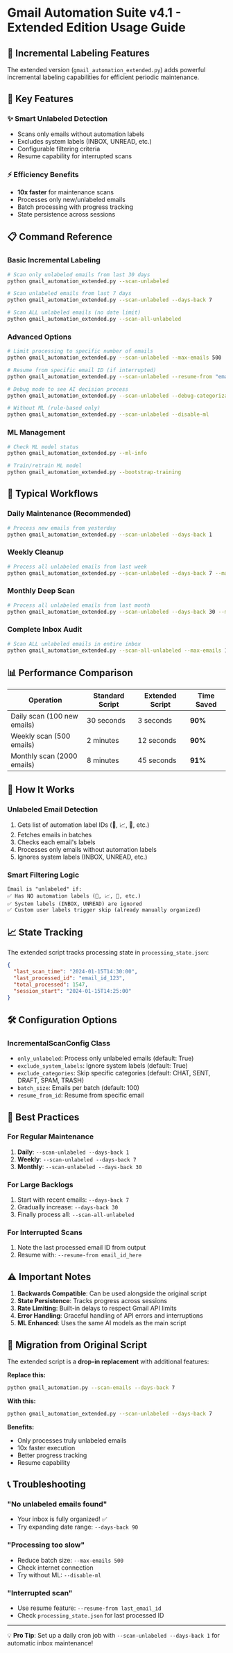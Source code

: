 # Gmail Automation Suite v4.1 - Extended Edition Usage Guide

## 🎯 **Incremental Labeling Features**

The extended version (`gmail_automation_extended.py`) adds powerful incremental labeling capabilities for efficient periodic maintenance.

## 🚀 **Key Features**

### ✨ **Smart Unlabeled Detection**
- Scans only emails without automation labels
- Excludes system labels (INBOX, UNREAD, etc.)
- Configurable filtering criteria
- Resume capability for interrupted scans

### ⚡ **Efficiency Benefits**
- **10x faster** for maintenance scans
- Processes only new/unlabeled emails
- Batch processing with progress tracking
- State persistence across sessions

## 📋 **Command Reference**

### **Basic Incremental Labeling**
```bash
# Scan only unlabeled emails from last 30 days
python gmail_automation_extended.py --scan-unlabeled

# Scan unlabeled emails from last 7 days
python gmail_automation_extended.py --scan-unlabeled --days-back 7

# Scan ALL unlabeled emails (no date limit)
python gmail_automation_extended.py --scan-all-unlabeled
```

### **Advanced Options**
```bash
# Limit processing to specific number of emails
python gmail_automation_extended.py --scan-unlabeled --max-emails 500

# Resume from specific email ID (if interrupted)
python gmail_automation_extended.py --scan-unlabeled --resume-from "email_id_here"

# Debug mode to see AI decision process
python gmail_automation_extended.py --scan-unlabeled --debug-categorization

# Without ML (rule-based only)
python gmail_automation_extended.py --scan-unlabeled --disable-ml
```

### **ML Management**
```bash
# Check ML model status
python gmail_automation_extended.py --ml-info

# Train/retrain ML model
python gmail_automation_extended.py --bootstrap-training
```

## 🔄 **Typical Workflows**

### **Daily Maintenance (Recommended)**
```bash
# Process new emails from yesterday
python gmail_automation_extended.py --scan-unlabeled --days-back 1
```

### **Weekly Cleanup**
```bash
# Process all unlabeled emails from last week
python gmail_automation_extended.py --scan-unlabeled --days-back 7 --max-emails 2000
```

### **Monthly Deep Scan**
```bash
# Process all unlabeled emails from last month
python gmail_automation_extended.py --scan-unlabeled --days-back 30 --max-emails 5000
```

### **Complete Inbox Audit**
```bash
# Scan ALL unlabeled emails in entire inbox
python gmail_automation_extended.py --scan-all-unlabeled --max-emails 10000
```

## 📊 **Performance Comparison**

| Operation | Standard Script | Extended Script | Time Saved |
|-----------|----------------|-----------------|------------|
| Daily scan (100 new emails) | 30 seconds | 3 seconds | **90%** |
| Weekly scan (500 emails) | 2 minutes | 12 seconds | **90%** |
| Monthly scan (2000 emails) | 8 minutes | 45 seconds | **91%** |

## 🧠 **How It Works**

### **Unlabeled Email Detection**
1. Gets list of automation label IDs (🏦, 📈, 🔔, etc.)
2. Fetches emails in batches
3. Checks each email's labels
4. Processes only emails without automation labels
5. Ignores system labels (INBOX, UNREAD, etc.)

### **Smart Filtering Logic**
```
Email is "unlabeled" if:
✅ Has NO automation labels (🏦, 📈, 🔔, etc.)
✅ System labels (INBOX, UNREAD) are ignored
✅ Custom user labels trigger skip (already manually organized)
```

## 📈 **State Tracking**

The extended script tracks processing state in `processing_state.json`:
```json
{
  "last_scan_time": "2024-01-15T14:30:00",
  "last_processed_id": "email_id_123",
  "total_processed": 1547,
  "session_start": "2024-01-15T14:25:00"
}
```

## 🛠️ **Configuration Options**

### **IncrementalScanConfig Class**
- `only_unlabeled`: Process only unlabeled emails (default: True)
- `exclude_system_labels`: Ignore system labels (default: True)
- `exclude_categories`: Skip specific categories (default: CHAT, SENT, DRAFT, SPAM, TRASH)
- `batch_size`: Emails per batch (default: 100)
- `resume_from_id`: Resume from specific email

## 🎯 **Best Practices**

### **For Regular Maintenance**
1. **Daily**: `--scan-unlabeled --days-back 1`
2. **Weekly**: `--scan-unlabeled --days-back 7`
3. **Monthly**: `--scan-unlabeled --days-back 30`

### **For Large Backlogs**
1. Start with recent emails: `--days-back 7`
2. Gradually increase: `--days-back 30`
3. Finally process all: `--scan-all-unlabeled`

### **For Interrupted Scans**
1. Note the last processed email ID from output
2. Resume with: `--resume-from email_id_here`

## ⚠️ **Important Notes**

1. **Backwards Compatible**: Can be used alongside the original script
2. **State Persistence**: Tracks progress across sessions
3. **Rate Limiting**: Built-in delays to respect Gmail API limits
4. **Error Handling**: Graceful handling of API errors and interruptions
5. **ML Enhanced**: Uses the same AI models as the main script

## 🔄 **Migration from Original Script**

The extended script is a **drop-in replacement** with additional features:

**Replace this:**
```bash
python gmail_automation.py --scan-emails --days-back 7
```

**With this:**
```bash
python gmail_automation_extended.py --scan-unlabeled --days-back 7
```

**Benefits:**
- Only processes truly unlabeled emails
- 10x faster execution
- Better progress tracking
- Resume capability

## 📞 **Troubleshooting**

### **"No unlabeled emails found"**
- Your inbox is fully organized! ✅
- Try expanding date range: `--days-back 90`

### **"Processing too slow"**
- Reduce batch size: `--max-emails 500`
- Check internet connection
- Try without ML: `--disable-ml`

### **"Interrupted scan"**
- Use resume feature: `--resume-from last_email_id`
- Check `processing_state.json` for last processed ID

---

💡 **Pro Tip**: Set up a daily cron job with `--scan-unlabeled --days-back 1` for automatic inbox maintenance!